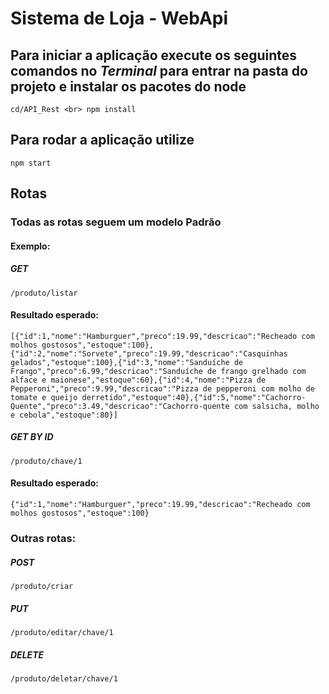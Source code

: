 # Sistema de Loja - WebApi

## Para iniciar a aplicação execute os seguintes comandos no *Terminal* para entrar na pasta do projeto e instalar os pacotes do node

`
cd/API_Rest
<br>
npm install
`

## Para rodar a aplicação utilize

`
npm start
`

## Rotas

### Todas as rotas seguem um modelo Padrão

#### Exemplo:

##### GET
`/produto/listar `
#### Resultado esperado: 

`[{"id":1,"nome":"Hamburguer","preco":19.99,"descricao":"Recheado com molhos gostosos","estoque":100},{"id":2,"nome":"Sorvete","preco":19.99,"descricao":"Casquinhas gelados","estoque":100},{"id":3,"nome":"Sanduíche de Frango","preco":6.99,"descricao":"Sanduíche de frango grelhado com alface e maionese","estoque":60},{"id":4,"nome":"Pizza de Pepperoni","preco":9.99,"descricao":"Pizza de pepperoni com molho de tomate e queijo derretido","estoque":40},{"id":5,"nome":"Cachorro-Quente","preco":3.49,"descricao":"Cachorro-quente com salsicha, molho e cebola","estoque":80}]`

##### GET BY ID
` /produto/chave/1 `
#### Resultado esperado: 

`{"id":1,"nome":"Hamburguer","preco":19.99,"descricao":"Recheado com molhos gostosos","estoque":100}`

### Outras rotas:

##### POST
`/produto/criar `

##### PUT
`/produto/editar/chave/1 `

##### DELETE
`/produto/deletar/chave/1 `


